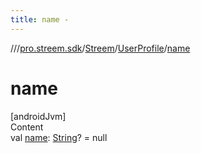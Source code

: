 ```yaml
---
title: name -
---
```

//[<root>](../../../../index.md)/[pro.streem.sdk](../../index.md)/[Streem](../index.md)/[UserProfile](index.md)/[name](name.md)



# name  
[androidJvm]  
Content  
val [name](name.md): [String](https://kotlinlang.org/api/latest/jvm/stdlib/kotlin/-string/index.html)? = null  



